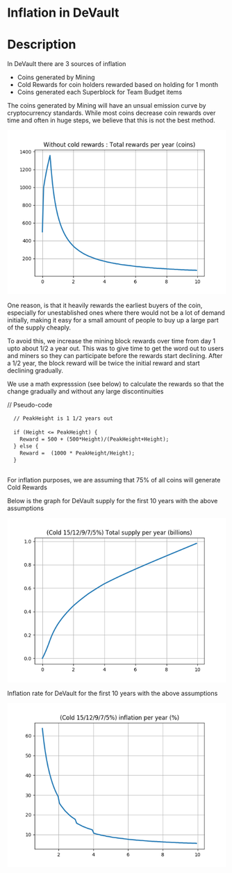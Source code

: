 # Inflation in DeVault

# Description

In DeVault there are 3 sources of inflation

* Coins generated by Mining
* Cold Rewards for coin holders rewarded based on holding for 1 month
* Coins generated each Superblock for Team Budget items

The coins generated by Mining will have an unsual emission curve by cryptocurrency standards. While most coins decrease coin rewards over time and often in huge steps, we believe that this is not the best method.

![Shark](./share/pixmaps/Shark.png)

One reason, is that it heavily rewards the earliest buyers of the coin, especially for unestablished ones where there would not be a lot of demand initially, making it easy for a small amount of people to buy up a large part of the supply cheaply.

To avoid this, we increase the mining block rewards over time from day 1 upto about 1/2 a year out. This was to give time to get the word out to users and miners so they can participate before the rewards start declining. After a 1/2 year, the block reward will be twice the initial reward and start declining gradually.

We use a math expresssion (see below) to calculate the rewards so that the change gradually and without any large discontinuities


  // Pseudo-code
```
  // PeakHeight is 1 1/2 years out

  if (Height <= PeakHeight) {
    Reward = 500 + (500*Height)/(PeakHeight+Height);
  } else {
    Reward =  (1000 * PeakHeight/Height);
  }
  
```

For inflation purposes, we are assuming that 75% of all coins will generate Cold Rewards

Below is the graph for DeVault supply for the first 10 years with the above assumptions

![Supply](./share/pixmaps/Supply.png)

Inflation rate for DeVault for the first 10 years with the above assumptions

![Inflation](./share/pixmaps/Inflation.png)











